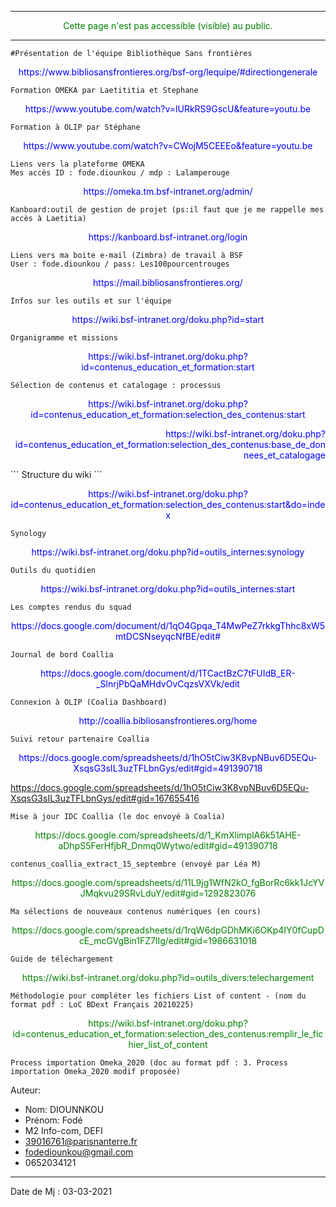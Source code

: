 -----------------------------------------------------------------------------
<p style='color:GREEN' align='center'>
Cette page n'est pas accessible (visible) au public.
</p>

-----------------------------------------------------------------------------
```
#Présentation de l'équipe Bibliothèque Sans frontières
```
<p style='color:blue' align='center'>
https://www.bibliosansfrontieres.org/bsf-org/lequipe/#directiongenerale
</p>

```
Formation OMEKA par Laetititia et Stephane 
```
<p style='color:blue' align='center'>
https://www.youtube.com/watch?v=lURkRS9GscU&feature=youtu.be
</p>

```
Formation à OLIP par Stéphane
```
<p style='color:blue' align='center'>
https://www.youtube.com/watch?v=CWojM5CEEEo&feature=youtu.be
</p>

```
Liens vers la plateforme OMEKA
Mes accès ID : fode.diounkou / mdp : Lalamperouge
```
<p style='color:blue' align='center'>
 https://omeka.tm.bsf-intranet.org/admin/
 </p>
 
 ```
 Kanboard:outil de gestion de projet (ps:il faut que je me rappelle mes accès à Laetitia)
 ```
<p style='color:blue' align='center'>
https://kanboard.bsf-intranet.org/login
 </p>

```
Liens vers ma boite e-mail (Zimbra) de travail à BSF
User : fode.diounkou / pass: Les100pourcentrouges
```
<p style='color:blue' align='center'>
https://mail.bibliosansfrontieres.org/
 </p>

```
Infos sur les outils et sur l'équipe 
```
<p style='color:blue' align='center'>
https://wiki.bsf-intranet.org/doku.php?id=start 
</p>

```
Organigramme et missions
```
<p style='color:blue' align='center'>
https://wiki.bsf-intranet.org/doku.php?id=contenus_education_et_formation:start
</p>

```
Sélection de contenus et catalogage : processus
```
<p style='color:blue' align='center'>
 https://wiki.bsf-intranet.org/doku.php?id=contenus_education_et_formation:selection_des_contenus:start
</p>
<p style='color:blue' align='right'>
https://wiki.bsf-intranet.org/doku.php?id=contenus_education_et_formation:selection_des_contenus:base_de_donnees_et_catalogage
</p>
```
Structure du wiki
```
<p style='color:blue' align='center'>
https://wiki.bsf-intranet.org/doku.php?id=contenus_education_et_formation:selection_des_contenus:start&do=index
</p>

```
Synology
```
<p style='color:blue' align='center'>
https://wiki.bsf-intranet.org/doku.php?id=outils_internes:synology
</p>

```
Outils du quotidien
```
<p style='color:blue' align='center'>
https://wiki.bsf-intranet.org/doku.php?id=outils_internes:start
</p>

```
Les comptes rendus du squad
```
<p style='color:blue' align='center'>
https://docs.google.com/document/d/1qO4Gpqa_T4MwPeZ7rkkgThhc8xW5mtDCSNseyqcNfBE/edit#
</p>

```
Journal de bord Coallia
```
<p style='color:blue' align='center'>
https://docs.google.com/document/d/1TCactBzC7tFUIdB_ER-_SlnrjPbQaMHdvOvCqzsVXVk/edit
</p>

```
Connexion à OLIP (Coalia Dashboard)
```
<p style='color:blue' align='center'>
http://coallia.bibliosansfrontieres.org/home
</p>

```
Suivi retour partenaire Coallia
```
<p style='color:blue' align='center'>
https://docs.google.com/spreadsheets/d/1hO5tCiw3K8vpNBuv6D5EQu-XsqsG3sIL3uzTFLbnGys/edit#gid=491390718
 
https://docs.google.com/spreadsheets/d/1hO5tCiw3K8vpNBuv6D5EQu-XsqsG3sIL3uzTFLbnGys/edit#gid=167655416
</p>

```
Mise à jour IDC Coallia (le doc envoyé à Coalia)
```
<p style='color:green' align='center'>
https://docs.google.com/spreadsheets/d/1_KmXlimplA6k51AHE-aDhpS5FerHfjbR_Dnmq0Wytwo/edit#gid=491390718
</p>

```
contenus_coallia_extract_15_septembre (envoyé par Léa M)
```
<p style='color:green' align='center'>
https://docs.google.com/spreadsheets/d/11L9jg1WfN2kO_fgBorRc6kk1JcYVJMqkvu29SRvLduY/edit#gid=1292823076
</p>

```
Ma sélections de nouveaux contenus numériques (en cours)
```
<p style='color:green' align='center'>
https://docs.google.com/spreadsheets/d/1rqW6dpGDhMKi6OKp4IY0fCupDcE_mcGVgBin1FZ7lIg/edit#gid=1986631018
</p>

```
Guide de téléchargement
```
<p style='color:green' align='center'>
https://wiki.bsf-intranet.org/doku.php?id=outils_divers:telechargement
 </p>
 
```
Méthodologie pour compléter les fichiers List of content - (nom du format pdf : LoC BDext Français 20210225)
```
<p style='color:green' align='center'>
https://wiki.bsf-intranet.org/doku.php?id=contenus_education_et_formation:selection_des_contenus:remplir_le_fichier_list_of_content
 </p>
 
```
Process importation Omeka_2020 (doc au format pdf : 3. Process importation Omeka_2020 modif proposée)
```

Auteur:
  - Nom: DIOUNNKOU
  - Prénom: Fodé
  - M2 Info-com, DEFI
  - 39016761@parisnanterre.fr
  - fodediounkou@gmail.com
  - 0652034121
  
-----------------
Date de Mj : 03-03-2021



